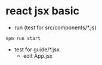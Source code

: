 # react jsx basic

- run (test for src/components/*.js)
```
npm run start
```

- test for guide/*.jsx
    - edit App.jsx
